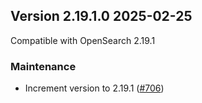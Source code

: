 ## Version 2.19.1.0 2025-02-25

Compatible with OpenSearch 2.19.1

### Maintenance
* Increment version to 2.19.1 ([#706](https://github.com/opensearch-project/asynchronous-search/pull/706))
